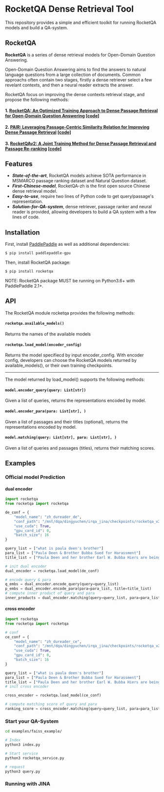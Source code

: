 # RocketQA Dense Retrieval Tool

This repository provides a simple and efficient toolkit for running RocketQA models and build a QA-system. 

## RocketQA
**RocketQA** is a series of dense retrieval models for Open-Domain Question Answering. 

Open-Domain Question Answering aims to find the answers to natural language questions from a large collection of documents. Common approachs often contain two stages, firstly a dense retriever select a few revelant contexts, and then a neural reader extracts the answer.

RocketQA focus on improving the dense contexts retrieval stage, and propose the following methods:
#### 1. [RocketQA: An Optimized Training Approach to Dense Passage Retrieval for Open-Domain Question Answering](https://arxiv.org/pdf/2010.08191.pdf)  [[code]](https://github.com/PaddlePaddle/Research/tree/master/NLP/NAACL2021-RocketQA)

#### 2. [PAIR: Leveraging Passage-Centric Similarity Relation for Improving Dense Passage Retrieval](https://aclanthology.org/2021.findings-acl.191.pdf)  [[code]](https://github.com/PaddlePaddle/Research/tree/master/NLP/ACL2021-PAIR)

#### 3. [RocketQAv2: A Joint Training Method for Dense Passage Retrieval and Passage Re-ranking](https://arxiv.org/pdf/2110.07367.pdf) [[code]]()


## Features
* ***State-of-the-art***, RocketQA models achieve SOTA performance in MSMARCO passage ranking dataset and Natural Question dataset.
* ***First-Chinese-model***, RocketQA-zh is the first open source Chinese dense retrieval model.
* ***Easy-to-use***, require two lines of Python code to get query/passage's representation.
* ***Solution-for-QA-system***, dense retriever, passage ranker and neural reader is provided, allowing developers to build a QA system with a few lines of code.


## Installation

First, install [PaddlePaddle](https://www.paddlepaddle.org.cn/install/quick?docurl=/documentation/docs/zh/install/pip/linux-pip.html) as well as additional dependencies:
```bash
$ pip install paddlepaddle-gpu
```
Then, install RocketQA package:
```bash
$ pip install rocketqa
```
NOTE: RocketQA package MUST be running on Python3.6+ with PaddlePaddle 2.1+.

## API
The RocketQA module rocketqa provides the following methods:

#### `rocketqa.available_models()`

Returns the names of the available models

#### `rocketqa.load_model(encoder_config)`

Returns the model specifiecd by input encoder_config. 
With encoder config, developers can choose the RocketQA models returned by available_models(), or their own training checkpoints.

---

The model returned by load_model() supports the following methods:

#### `model.encoder_query(query: List[str])`

Given a list of queries, returns the representations encoded by model.

#### `model.encoder_para(para: List[str], )`

Given a list of passages and their titles (optional), returns the representations encoded by model.

#### `model.matching(query: List[str], para: List[str], )`

Given a list of queries and passages (titles), returns their matching scores.


## Examples

### Official model Prediction

#### dual encoder

```python
import rocketqa
from rocketqa import rocketqa

de_conf = {
    "model_name": "zh_dureader_de",
    "conf_path": "/mnt/dqa/dingyuchen/irqa_jina/checkpoints/rocketqa_v2/marco/marco_de_config.json",
    "use_cuda": True,
    "gpu_card_id": 0,
    "batch_size": 16
}

query_list = ["what is paula deen's brother"]
para_list = ["Paula Deen & Brother Bubba Sued for Harassment"]
title_list = ["Paula Deen and her brother Earl W. Bubba Hiers are being sued by a former general manager at Uncle Bubba'sâ<80>¦ Paula Deen and her brother Earl W. Bubba Hiers are being sued by a former general manager at Uncle Bubba'sâ"]

# init dual encoder
dual_encoder = rocketqa.load_model(de_conf)

# encode query & para
q_embs = dual_encoder.encode_query(query=query_list)
p_embs = dual_encoder.encode_para(para=para_list, title=title_list)
# compute inner product of query and para
inner_products = dual_encoder.matching(query=query_list, para=para_list, title=title_list)
```


#### cross encoder

```python
import rocketqa
from rocketqa import rocketqa

# conf
ce_conf = {
    "model_name": "zh_dureader_ce",
    "conf_path": "/mnt/dqa/dingyuchen/irqa_jina/checkpoints/rocketqa_v2/marco/marco_ce_config.json",
    "use_cuda": True,
    "gpu_card_id": 0,
    "batch_size": 16
}

query_list = ["what is paula deen's brother"]
para_list = ["Paula Deen & Brother Bubba Sued for Harassment"]
title_list = ["Paula Deen and her brother Earl W. Bubba Hiers are being sued by a former general manager at Uncle Bubba'sâ<80>¦ Paula Deen and her brother Earl W. Bubba Hiers are being sued by a former general manager at Uncle Bubba'sâ"]
# init cross encoder

cross_encoder = rocketqa.load_model(ce_conf)

# compute matching score of query and para
ranking_score = cross_encoder.matching(query=query_list, para=para_list, title=title_list)
```



### Start your QA-System

```bash
cd examples/faiss_example/

# Index
python3 index.py

# Start service
python3 rocketqa_service.py

# request
python3 query.py
```


### Running with JINA

